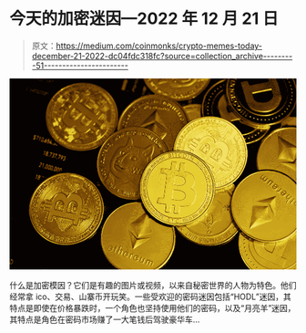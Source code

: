 # 今天的加密迷因—2022 年 12 月 21 日

> 原文：<https://medium.com/coinmonks/crypto-memes-today-december-21-2022-dc04fdc318fc?source=collection_archive---------51----------------------->

![](img/d13315f0eef00515cc3f2c51fe808762.png)

什么是加密模因？它们是有趣的图片或视频，以来自秘密世界的人物为特色。他们经常拿 ico、交易、山寨币开玩笑。一些受欢迎的密码迷因包括“HODL”迷因，其特点是即使在价格暴跌时，一个角色也坚持使用他们的密码，以及“月亮羊”迷因，其特点是角色在密码市场赚了一大笔钱后驾驶豪华车…